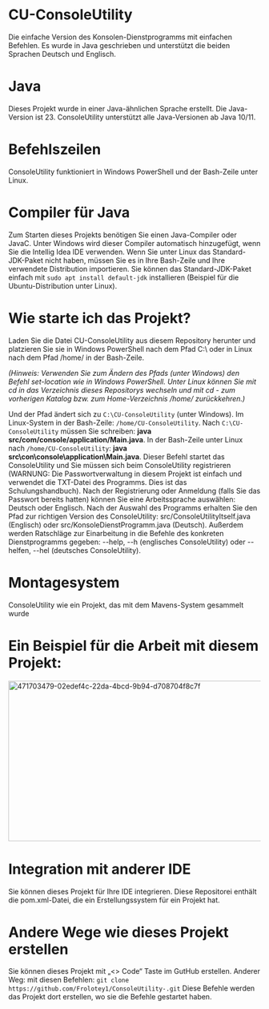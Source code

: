 # CU-ConsoleUtility 
Die einfache Version des Konsolen-Dienstprogramms mit einfachen Befehlen. Es wurde in Java geschrieben und unterstützt die beiden Sprachen Deutsch und Englisch.
# Java
Dieses Projekt wurde in einer Java-ähnlichen Sprache erstellt. Die Java-Version ist 23. ConsoleUtility unterstützt alle Java-Versionen ab Java 10/11.
# Befehlszeilen
ConsoleUtility funktioniert in Windows PowerShell und der Bash-Zeile unter Linux.
# Compiler für Java
Zum Starten dieses Projekts benötigen Sie einen Java-Compiler oder JavaC. Unter Windows wird dieser Compiler automatisch hinzugefügt, wenn Sie die Intellig Idea IDE verwenden. Wenn Sie unter Linux das Standard-JDK-Paket nicht haben, müssen Sie es in Ihre Bash-Zeile und Ihre verwendete Distribution importieren. Sie können das Standard-JDK-Paket einfach mit `sudo apt install default-jdk` installieren (Beispiel für die Ubuntu-Distribution unter Linux).
# Wie starte ich das Projekt?
Laden Sie die Datei CU-ConsoleUtility aus diesem Repository herunter und platzieren Sie sie in Windows PowerShell nach dem Pfad C:\ oder in Linux nach dem Pfad /home/ in der Bash-Zeile.

*(Hinweis: Verwenden Sie zum Ändern des Pfads (unter Windows) den Befehl set-location wie in Windows PowerShell. Unter Linux können Sie mit cd in das Verzeichnis dieses Repositorys wechseln und mit cd - zum vorherigen Katalog bzw. zum Home-Verzeichnis /home/ zurückkehren.)*

Und der Pfad ändert sich zu `C:\CU-ConsoleUtility` (unter Windows). Im Linux-System in der Bash-Zeile: `/home/CU-ConsoleUtility`. Nach `C:\CU-ConsoleUtility` müssen Sie schreiben: **java src/com/console/application/Main.java**. In der Bash-Zeile unter Linux nach `/home/CU-ConsoleUtility`: **java src\con\console\application\Main.java**. Dieser Befehl startet das ConsoleUtility und Sie müssen sich beim ConsoleUtility registrieren (WARNUNG: Die Passwortverwaltung in diesem Projekt ist einfach und verwendet die TXT-Datei des Programms. Dies ist das Schulungshandbuch). Nach der Registrierung oder Anmeldung (falls Sie das Passwort bereits hatten) können Sie eine Arbeitssprache auswählen: Deutsch oder Englisch. Nach der Auswahl des Programms erhalten Sie den Pfad zur richtigen Version des ConsoleUtility: src/ConsoleUtilityItself.java (Englisch) oder src/KonsoleDienstProgramm.java (Deutsch). Außerdem werden Ratschläge zur Einarbeitung in die Befehle des konkreten Dienstprogramms gegeben: --help, --h (englisches ConsoleUtility) oder --helfen, --hel (deutsches ConsoleUtility).

# Montagesystem
ConsoleUtility wie ein Projekt, das mit dem Mavens-System gesammelt wurde
# Ein Beispiel für die Arbeit mit diesem Projekt: 
<img width="1920" height="320" alt="471703479-02edef4c-22da-4bcd-9b94-d708704f8c7f" src="https://github.com/user-attachments/assets/1d6c1631-8310-4195-9d84-171d61e625bc" />

# Integration mit anderer IDE
Sie können dieses Projekt für Ihre IDE integrieren. Diese Repositorei enthält die pom.xml-Datei, die ein Erstellungssystem für ein Projekt hat. 
# Andere Wege wie dieses Projekt erstellen
Sie können dieses Projekt mit „<> Code“ Taste im GutHub erstellen. Anderer Weg: mit diesen Befehlen: `git clone https://github.com/Frolotey1/ConsoleUtility-.git` Diese Befehle werden das Projekt dort erstellen, wo sie die Befehle gestartet haben.
